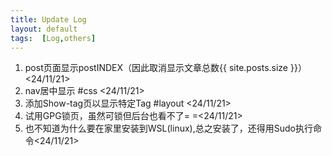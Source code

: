 ```yaml
---
title: Update Log
layout: default
tags:  [Log,others]
---
```

1. post页面显示postINDEX（因此取消显示文章总数{{ site.posts.size }}）<24/11/21> 
2. nav居中显示 #css <24/11/21> 
3. 添加Show-tag页以显示特定Tag #layout <24/11/21> 
4. 试用GPG锁页，虽然可锁但后台也看不了= =<24/11/21>
5. 也不知道为什么要在家里安装到WSL(linux),总之安装了，还得用Sudo执行命令<24/11/21>
